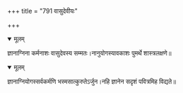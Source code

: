 +++
title = "791 वासुदेवीयः"

+++


<details open><summary>मूलम्</summary>

ज्ञानाग्निना कर्मनाशः वासुदेवस्य सम्मतः।नानुयोगस्यावकाशः पुमर्थे शास्त्रलक्षणे॥
</details>



<details open><summary>मूलम्</summary>

ज्ञानाग्नियोगस्सर्वकर्मणि भस्मसात्कुरुतेऽर्जुन।नहि ज्ञानेन सदृशं पवित्रमिह विद्यते॥
</details>

